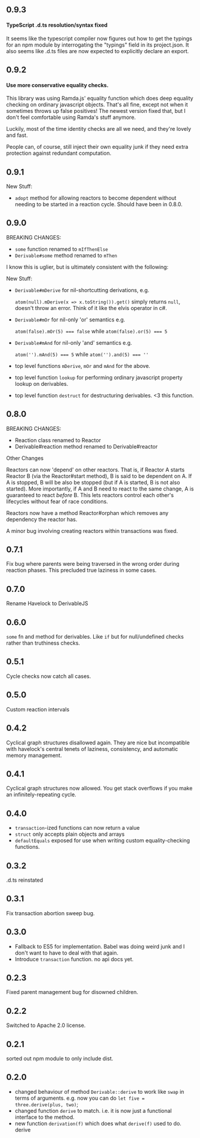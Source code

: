 ## 0.9.3

#### TypeScript .d.ts resolution/syntax fixed

It seems like the typescript compiler now figures out how to get the typings
for an npm module by interrogating the "typings" field in its project.json. It
also seems like .d.ts files are now expected to explicitly declare an export.

## 0.9.2

#### Use more conservative equality checks.

This library was using Ramda.js' equality function which does deep
equality checking on ordinary javascript objects. That's all fine, except not
when it sometimes throws up false positives! The newest version fixed that, but
I don't feel comfortable using Ramda's stuff anymore.

Luckily, most of the time identity checks are all we need, and they're lovely
and fast.

People can, of course, still inject their own equality junk if they need extra
protection against redundant computation.

## 0.9.1

New Stuff:

- `adopt` method for allowing reactors to become dependent without needing to be
  started in a reaction cycle. Should have been in 0.8.0.

## 0.9.0

BREAKING CHANGES:

- `some` function renamed to `mIfThenElse`
- `Derivable#some` method renamed to `mThen`

I know this is uglier, but is ultimately consistent with the following:

New Stuff:

- `Derivable#mDerive` for nil-shortcutting derivations, e.g.

  `atom(null).mDerive(x => x.toString()).get()` simply returns `null`, doesn't
  throw an error. Think of it like the elvis operator in c#.

- `Derivable#mOr` for nil-only 'or' semantics e.g.

  `atom(false).mOr(5) === false` while `atom(false).or(5) === 5`

- `Derivable#mAnd` for nil-only 'and' semantics e.g.

  `atom('').mAnd(5) === 5` while `atom('').and(5) === ''`

- top level functions `mDerive`, `mOr` and `mAnd` for the above.

- top level function `lookup` for performing ordinary javascript property lookup
  on derivables.

- top level function `destruct` for destructuring derivables. <3 this function.

## 0.8.0

BREAKING CHANGES:

- Reaction class renamed to Reactor
- Derivable#reaction method renamed to Derivable#reactor

Other Changes

Reactors can now 'depend' on other reactors. That is, if Reactor A starts
Reactor B (via the Reactor#start method), B is said to be dependent on A. If A
is stopped, B will be also be stopped (but if A is started, B is not also
started). More importantly, if A and B need to react to the same change, A is
guaranteed to react *before* B. This lets reactors control each other's
lifecycles without fear of race conditions.

Reactors now have a method Reactor#orphan which removes any dependency the
reactor has.

A minor bug involving creating reactors within transactions was fixed.


## 0.7.1

Fix bug where parents were being traversed in the wrong order during reaction
phases. This precluded true laziness in some cases.

## 0.7.0

Rename Havelock to DerivableJS

## 0.6.0

`some` fn and method for derivables. Like `if` but for null/undefined checks
rather than truthiness checks.

## 0.5.1

Cycle checks now catch all cases.

## 0.5.0

Custom reaction intervals

## 0.4.2

Cyclical graph structures disallowed again. They are nice but incompatible with
havelock's central tenets of laziness, consistency, and automatic memory management.

## 0.4.1

Cyclical graph structures now allowed. You get stack overflows if you make an
infinitely-repeating cycle.

## 0.4.0

- `transaction`-ized functions can now return a value
- `struct` only accepts plain objects and arrays
- `defaultEquals` exposed for use when writing custom equality-checking functions.

## 0.3.2

.d.ts reinstated

## 0.3.1

Fix transaction abortion sweep bug.

## 0.3.0

- Fallback to ES5 for implementation. Babel was doing weird junk and I don't want
to have to deal with that again.
- Introduce `transaction` function. no api docs yet.

## 0.2.3

Fixed parent management bug for disowned children.

## 0.2.2

Switched to Apache 2.0 license.

## 0.2.1

sorted out npm module to only include dist.

## 0.2.0

- changed behaviour of method `Derivable::derive` to work like `swap` in terms
  of arguments. e.g. now you can do `let five = three.derive(plus, two)`;
- changed function `derive` to match. i.e. it is now just a functional interface
  to the method.
- new function `derivation(f)` which does what `derive(f)` used to do.
derive

